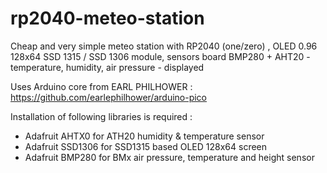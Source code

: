 # rp2040-meteo-station
Cheap and very simple meteo station with RP2040 (one/zero) , OLED 0.96 128x64 SSD 1315 / SSD 1306 module, sensors board BMP280 + AHT20 - temperature, humidity, air pressure - displayed

Uses Arduino core from EARL PHILHOWER : https://github.com/earlephilhower/arduino-pico

Installation of following libraries is required :
- Adafruit AHTX0  for ATH20 humidity & temperature sensor
- Adafruit SSD1306 for SSD1315 based OLED 128x64 screen
- Adafruit BMP280  for BMx air pressure, temperature and height sensor


